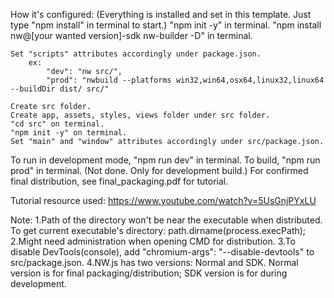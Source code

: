 How it's configured: (Everything is installed and set in this template. Just type "npm install" in terminal to start.)
"npm init -y" in terminal.
"npm install nw@[your wanted version]-sdk nw-builder -D" in terminal.

    Set "scripts" attributes accordingly under package.json.
        ex:
            "dev": "nw src/",
            "prod": "nwbuild --platforms win32,win64,osx64,linux32,linux64 --buildDir dist/ src/"

    Create src folder.
    Create app, assets, styles, views folder under src folder.
    "cd src" on terminal.
    "npm init -y" on terminal.
    Set "main" and "window" attributes accordingly under src/package.json.

To run in development mode, "npm run dev" in terminal.
To build, "npm run prod" in terminal. (Not done. Only for development build.)
For confirmed final distribution, see final_packaging.pdf for tutorial.

Tutorial resource used: https://www.youtube.com/watch?v=5UsGnjPYxLU

Note:
1.Path of the directory won't be near the executable when distributed.
To get current executable's directory: path.dirname(process.execPath);
2.Might need administration when opening CMD for distribution.
3.To disable DevTools(console), add "chromium-args": "--disable-devtools" to src/package.json.
4.NW.js has two versions: Normal and SDK. Normal version is for final packaging/distribution; SDK version is for during development.

